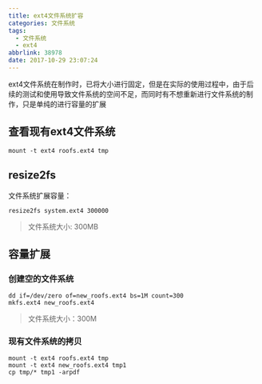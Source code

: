 ```yaml
---
title: ext4文件系统扩容
categories: 文件系统
tags:
  - 文件系统
  - ext4
abbrlink: 38978
date: 2017-10-29 23:07:24
---
```


ext4文件系统在制作时，已将大小进行固定，但是在实际的使用过程中，由于后续的测试和使用导致文件系统的空间不足，而同时有不想重新进行文件系统的制作，只是单纯的进行容量的扩展

<!--more-->

## 查看现有ext4文件系统

```
mount -t ext4 roofs.ext4 tmp
```

## resize2fs

文件系统扩展容量：

```
resize2fs system.ext4 300000
```
> 文件系统大小: 300MB

## 容量扩展

### 创建空的文件系统

```
dd if=/dev/zero of=new_roofs.ext4 bs=1M count=300
mkfs.ext4 new_roofs.ext4
```
>文件系统大小：300M

### 现有文件系统的拷贝

```
mount -t ext4 roofs.ext4 tmp
mount -t ext4 new_roofs.ext4 tmp1
cp tmp/* tmp1 -arpdf
```
